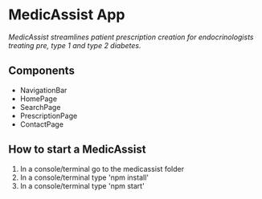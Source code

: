 # MedicAssist App

<i> MedicAssist streamlines patient prescription creation for endocrinologists treating pre, type 1 and type 2 diabetes. </i>

<h2> Components </h2>

- NavigationBar
- HomePage
- SearchPage
- PrescriptionPage
- ContactPage


## How to start a MedicAssist

1. In a console/terminal go to the medicassist folder
2. In a console/terminal type 'npm install'
3. In a console/terminal type 'npm start'

